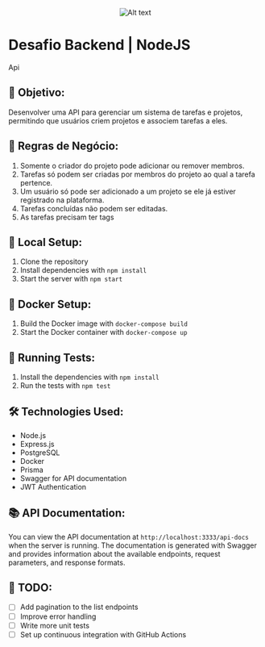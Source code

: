 <p align="center">
  <img title="a title" alt="Alt text" src="https://media.licdn.com/dms/image/D4E16AQGjCVuzlCthvg/profile-displaybackgroundimage-shrink_200_800/0/1690574706700?e=2147483647&v=beta&t=zlY1Mc10yQ3gA9qiZ4sZ7m8PkE-HIu8Haa1fUyKb_fU">
</p>

# Desafio Backend | NodeJS

  Api 

## 🚀 Objetivo:

Desenvolver uma API para gerenciar um sistema de tarefas e projetos, permitindo que usuários criem projetos e associem tarefas a eles.

## 📖 Regras de Negócio:

1. Somente o criador do projeto pode adicionar ou remover membros.
2. Tarefas só podem ser criadas por membros do projeto ao qual a tarefa pertence.
3. Um usuário só pode ser adicionado a um projeto se ele já estiver registrado na plataforma.
4. Tarefas concluídas não podem ser editadas.
5. As tarefas precisam ter tags

## 🚀 Local Setup:

1. Clone the repository
2. Install dependencies with `npm install`
3. Start the server with `npm start`

## 🐳 Docker Setup:

1. Build the Docker image with `docker-compose build`
2. Start the Docker container with `docker-compose up`

## 🧪 Running Tests:

1. Install the dependencies with `npm install`
2. Run the tests with `npm test`

## 🛠️ Technologies Used:

- Node.js
- Express.js
- PostgreSQL
- Docker
- Prisma
- Swagger for API documentation
- JWT Authentication


## 📚 API Documentation:

You can view the API documentation at `http://localhost:3333/api-docs` when the server is running. The documentation is generated with Swagger and provides information about the available endpoints, request parameters, and response formats.


## 📝 TODO:

- [ ] Add pagination to the list endpoints
- [ ] Improve error handling
- [ ] Write more unit tests
- [ ] Set up continuous integration with GitHub Actions
